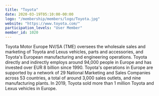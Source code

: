 ```yaml
---
title: "Toyota"
date: 2020-03-19T05:10:00-00:00
logo: "/membership/members/logo/Toyota.jpg"
website: "https://www.toyota.com/"
participation_levels: "User Member"
member_id: 1020
---
```


Toyota Motor Europe NV/SA (TME) oversees the wholesale sales and marketing of Toyota and Lexus vehicles, parts and accessories, and Toyota's European manufacturing and engineering operations. Toyota directly and indirectly employs around 94,000 people in Europe and has invested over EUR 8 billion since 1990. Toyota's operations in Europe are supported by a network of 29 National Marketing and Sales Companies across 53 countries, a total of around 3,000 sales outlets, and nine manufacturing plants. In 2019, Toyota sold more than 1 million Toyota and Lexus vehicles in Europe.
